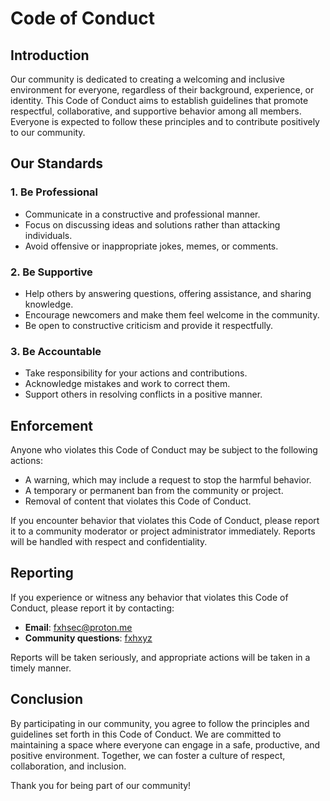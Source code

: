 # Code of Conduct

## Introduction

Our community is dedicated to creating a welcoming and inclusive environment for everyone, regardless of their background, experience, or identity. This Code of Conduct aims to establish guidelines that promote respectful, collaborative, and supportive behavior among all members. Everyone is expected to follow these principles and to contribute positively to our community.

## Our Standards

### 1. **Be Professional**
   - Communicate in a constructive and professional manner.
   - Focus on discussing ideas and solutions rather than attacking individuals.
   - Avoid offensive or inappropriate jokes, memes, or comments.

### 2. **Be Supportive**
   - Help others by answering questions, offering assistance, and sharing knowledge.
   - Encourage newcomers and make them feel welcome in the community.
   - Be open to constructive criticism and provide it respectfully.

### 3. **Be Accountable**
   - Take responsibility for your actions and contributions.
   - Acknowledge mistakes and work to correct them.
   - Support others in resolving conflicts in a positive manner.

## Enforcement

Anyone who violates this Code of Conduct may be subject to the following actions:

- A warning, which may include a request to stop the harmful behavior.
- A temporary or permanent ban from the community or project.
- Removal of content that violates this Code of Conduct.

If you encounter behavior that violates this Code of Conduct, please report it to a community moderator or project administrator immediately. Reports will be handled with respect and confidentiality.

## Reporting

If you experience or witness any behavior that violates this Code of Conduct, please report it by contacting:

- **Email**: [fxhsec@proton.me](mailto:fxhsec@proton.me)
- **Community questions**: [fxhxyz](https://t.me/FemboyJS)

Reports will be taken seriously, and appropriate actions will be taken in a timely manner.

## Conclusion

By participating in our community, you agree to follow the principles and guidelines set forth in this Code of Conduct. We are committed to maintaining a space where everyone can engage in a safe, productive, and positive environment. Together, we can foster a culture of respect, collaboration, and inclusion.

Thank you for being part of our community!
